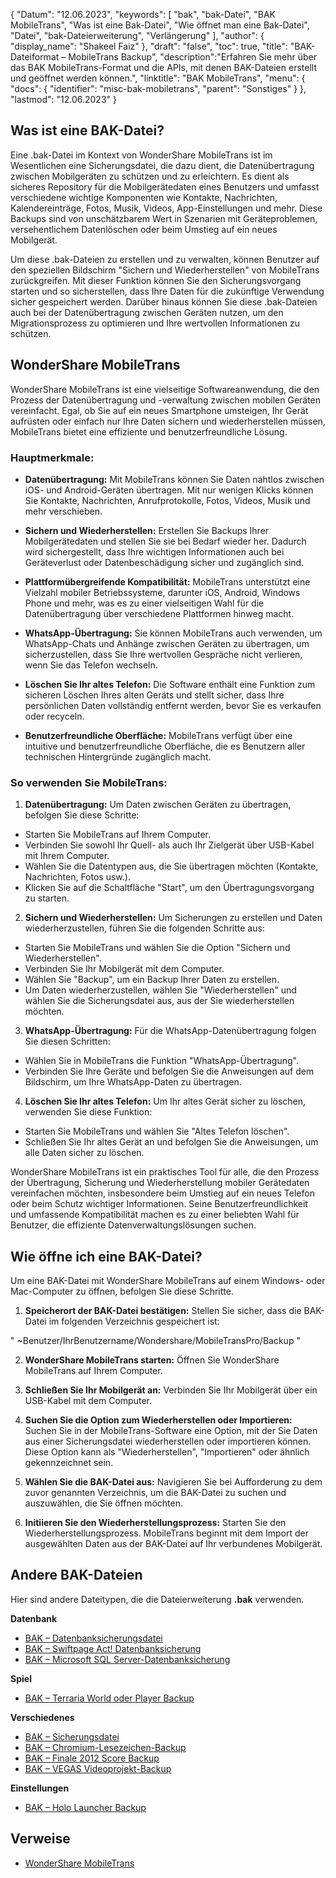 {
"Datum": "12.06.2023",
  "keywords": [
"bak",
"bak-Datei",
"BAK MobileTrans",
"Was ist eine Bak-Datei",
"Wie öffnet man eine Bak-Datei",
"Datei",
"bak-Dateierweiterung",
"Verlängerung"
],
  "author": {
"display_name": "Shakeel Faiz"
},
"draft": "false",
"toc": true,
"title": "BAK-Dateiformat – MobileTrans Backup",
  "description":"Erfahren Sie mehr über das BAK MobileTrans-Format und die APIs, mit denen BAK-Dateien erstellt und geöffnet werden können.",
"linktitle": "BAK MobileTrans",
  "menu": {
    "docs": {
      "identifier": "misc-bak-mobiletrans",
"parent": "Sonstiges"
}
},
"lastmod": "12.06.2023"
}

## Was ist eine BAK-Datei?

Eine .bak-Datei im Kontext von WonderShare MobileTrans ist im Wesentlichen eine Sicherungsdatei, die dazu dient, die Datenübertragung zwischen Mobilgeräten zu schützen und zu erleichtern. Es dient als sicheres Repository für die Mobilgerätedaten eines Benutzers und umfasst verschiedene wichtige Komponenten wie Kontakte, Nachrichten, Kalendereinträge, Fotos, Musik, Videos, App-Einstellungen und mehr. Diese Backups sind von unschätzbarem Wert in Szenarien mit Geräteproblemen, versehentlichem Datenlöschen oder beim Umstieg auf ein neues Mobilgerät.

Um diese .bak-Dateien zu erstellen und zu verwalten, können Benutzer auf den speziellen Bildschirm "Sichern und Wiederherstellen" von MobileTrans zurückgreifen. Mit dieser Funktion können Sie den Sicherungsvorgang starten und so sicherstellen, dass Ihre Daten für die zukünftige Verwendung sicher gespeichert werden. Darüber hinaus können Sie diese .bak-Dateien auch bei der Datenübertragung zwischen Geräten nutzen, um den Migrationsprozess zu optimieren und Ihre wertvollen Informationen zu schützen.

## WonderShare MobileTrans

WonderShare MobileTrans ist eine vielseitige Softwareanwendung, die den Prozess der Datenübertragung und -verwaltung zwischen mobilen Geräten vereinfacht. Egal, ob Sie auf ein neues Smartphone umsteigen, Ihr Gerät aufrüsten oder einfach nur Ihre Daten sichern und wiederherstellen müssen, MobileTrans bietet eine effiziente und benutzerfreundliche Lösung.

### Hauptmerkmale:

- **Datenübertragung:** Mit MobileTrans können Sie Daten nahtlos zwischen iOS- und Android-Geräten übertragen. Mit nur wenigen Klicks können Sie Kontakte, Nachrichten, Anrufprotokolle, Fotos, Videos, Musik und mehr verschieben.

- **Sichern und Wiederherstellen:** Erstellen Sie Backups Ihrer Mobilgerätedaten und stellen Sie sie bei Bedarf wieder her. Dadurch wird sichergestellt, dass Ihre wichtigen Informationen auch bei Geräteverlust oder Datenbeschädigung sicher und zugänglich sind.

- **Plattformübergreifende Kompatibilität:** MobileTrans unterstützt eine Vielzahl mobiler Betriebssysteme, darunter iOS, Android, Windows Phone und mehr, was es zu einer vielseitigen Wahl für die Datenübertragung über verschiedene Plattformen hinweg macht.

- **WhatsApp-Übertragung:** Sie können MobileTrans auch verwenden, um WhatsApp-Chats und Anhänge zwischen Geräten zu übertragen, um sicherzustellen, dass Sie Ihre wertvollen Gespräche nicht verlieren, wenn Sie das Telefon wechseln.

- **Löschen Sie Ihr altes Telefon:** Die Software enthält eine Funktion zum sicheren Löschen Ihres alten Geräts und stellt sicher, dass Ihre persönlichen Daten vollständig entfernt werden, bevor Sie es verkaufen oder recyceln.

- **Benutzerfreundliche Oberfläche:** MobileTrans verfügt über eine intuitive und benutzerfreundliche Oberfläche, die es Benutzern aller technischen Hintergründe zugänglich macht.

### So verwenden Sie MobileTrans:

1. **Datenübertragung:** Um Daten zwischen Geräten zu übertragen, befolgen Sie diese Schritte:
- Starten Sie MobileTrans auf Ihrem Computer.
- Verbinden Sie sowohl Ihr Quell- als auch Ihr Zielgerät über USB-Kabel mit Ihrem Computer.
- Wählen Sie die Datentypen aus, die Sie übertragen möchten (Kontakte, Nachrichten, Fotos usw.).
- Klicken Sie auf die Schaltfläche "Start", um den Übertragungsvorgang zu starten.

2. **Sichern und Wiederherstellen:** Um Sicherungen zu erstellen und Daten wiederherzustellen, führen Sie die folgenden Schritte aus:
- Starten Sie MobileTrans und wählen Sie die Option "Sichern und Wiederherstellen".
- Verbinden Sie Ihr Mobilgerät mit dem Computer.
- Wählen Sie "Backup", um ein Backup Ihrer Daten zu erstellen.
- Um Daten wiederherzustellen, wählen Sie "Wiederherstellen" und wählen Sie die Sicherungsdatei aus, aus der Sie wiederherstellen möchten.

3. **WhatsApp-Übertragung:** Für die WhatsApp-Datenübertragung folgen Sie diesen Schritten:
- Wählen Sie in MobileTrans die Funktion "WhatsApp-Übertragung".
- Verbinden Sie Ihre Geräte und befolgen Sie die Anweisungen auf dem Bildschirm, um Ihre WhatsApp-Daten zu übertragen.

4. **Löschen Sie Ihr altes Telefon:** Um Ihr altes Gerät sicher zu löschen, verwenden Sie diese Funktion:
- Starten Sie MobileTrans und wählen Sie "Altes Telefon löschen".
- Schließen Sie Ihr altes Gerät an und befolgen Sie die Anweisungen, um alle Daten sicher zu löschen.

WonderShare MobileTrans ist ein praktisches Tool für alle, die den Prozess der Übertragung, Sicherung und Wiederherstellung mobiler Gerätedaten vereinfachen möchten, insbesondere beim Umstieg auf ein neues Telefon oder beim Schutz wichtiger Informationen. Seine Benutzerfreundlichkeit und umfassende Kompatibilität machen es zu einer beliebten Wahl für Benutzer, die effiziente Datenverwaltungslösungen suchen.

## Wie öffne ich eine BAK-Datei?

Um eine BAK-Datei mit WonderShare MobileTrans auf einem Windows- oder Mac-Computer zu öffnen, befolgen Sie diese Schritte.

1. **Speicherort der BAK-Datei bestätigen:** Stellen Sie sicher, dass die BAK-Datei im folgenden Verzeichnis gespeichert ist:

"
~Benutzer/IhrBenutzername/Wondershare/MobileTransPro/Backup
"

2. **WonderShare MobileTrans starten:** Öffnen Sie WonderShare MobileTrans auf Ihrem Computer.

3. **Schließen Sie Ihr Mobilgerät an:** Verbinden Sie Ihr Mobilgerät über ein USB-Kabel mit dem Computer.

4. **Suchen Sie die Option zum Wiederherstellen oder Importieren:** Suchen Sie in der MobileTrans-Software eine Option, mit der Sie Daten aus einer Sicherungsdatei wiederherstellen oder importieren können. Diese Option kann als "Wiederherstellen", "Importieren" oder ähnlich gekennzeichnet sein.

5. **Wählen Sie die BAK-Datei aus:** Navigieren Sie bei Aufforderung zu dem zuvor genannten Verzeichnis, um die BAK-Datei zu suchen und auszuwählen, die Sie öffnen möchten.

6. **Initiieren Sie den Wiederherstellungsprozess:** Starten Sie den Wiederherstellungsprozess. MobileTrans beginnt mit dem Import der ausgewählten Daten aus der BAK-Datei auf Ihr verbundenes Mobilgerät.

## Andere BAK-Dateien

Hier sind andere Dateitypen, die die Dateierweiterung **.bak** verwenden.

**Datenbank**
- [BAK – Datenbanksicherungsdatei](/database/bak/)
- [BAK – Swiftpage Act! Datenbanksicherung](/database/bak-act/)
- [BAK – Microsoft SQL Server-Datenbanksicherung](/database/bak-sqlserver/)

**Spiel**
- [BAK – Terraria World oder Player Backup](/game/bak-terraria/)

**Verschiedenes**
- [BAK – Sicherungsdatei](/misc/bak-backup/)
- [BAK – Chromium-Lesezeichen-Backup](/misc/bak-chromium/)
- [BAK – Finale 2012 Score Backup](/misc/bak-finale/)
- [BAK – VEGAS Videoprojekt-Backup](/misc/bak-vegas/)

**Einstellungen**
- [BAK – Holo Launcher Backup](/settings/bak-holo/)

## Verweise
* [WonderShare MobileTrans](https://mobiletrans.wondershare.com/)
